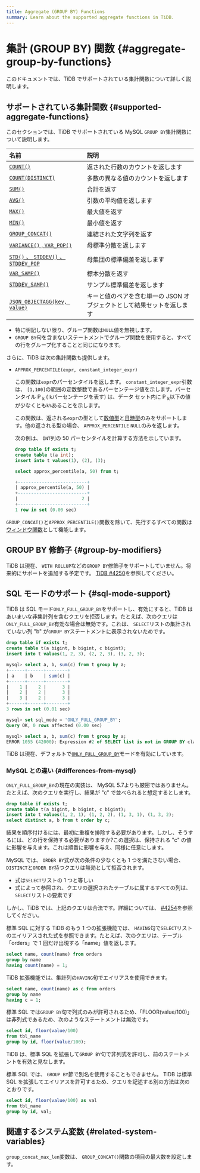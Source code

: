 ```yaml
---
title: Aggregate (GROUP BY) Functions
summary: Learn about the supported aggregate functions in TiDB.
---
```


# 集計 (GROUP BY) 関数 {#aggregate-group-by-functions}

このドキュメントでは、TiDB でサポートされている集計関数について詳しく説明します。

## サポートされている集計関数 {#supported-aggregate-functions}

このセクションでは、TiDB でサポートされている MySQL `GROUP BY`集計関数について説明します。

| 名前                                                                                                                                         | 説明                                     |
| :----------------------------------------------------------------------------------------------------------------------------------------- | :------------------------------------- |
| [`COUNT()`](https://dev.mysql.com/doc/refman/5.7/en/aggregate-functions.html#function_count)                                               | 返された行数のカウントを返します                       |
| [`COUNT(DISTINCT)`](https://dev.mysql.com/doc/refman/5.7/en/aggregate-functions.html#function_count-distinct)                              | 多数の異なる値のカウントを返します                      |
| [`SUM()`](https://dev.mysql.com/doc/refman/5.7/en/aggregate-functions.html#function_sum)                                                   | 合計を返す                                  |
| [`AVG()`](https://dev.mysql.com/doc/refman/5.7/en/aggregate-functions.html#function_avg)                                                   | 引数の平均値を返します                            |
| [`MAX()`](https://dev.mysql.com/doc/refman/5.7/en/aggregate-functions.html#function_max)                                                   | 最大値を返す                                 |
| [`MIN()`](https://dev.mysql.com/doc/refman/5.7/en/aggregate-functions.html#function_min)                                                   | 最小値を返す                                 |
| [`GROUP_CONCAT()`](https://dev.mysql.com/doc/refman/5.7/en/aggregate-functions.html#function_group-concat)                                 | 連結された文字列を返す                            |
| [`VARIANCE()` , <code>VAR_POP()</code>](https://dev.mysql.com/doc/refman/5.7/en/aggregate-functions.html#function_var-pop)                 | 母標準分散を返します                             |
| [`STD()` 、 <code>STDDEV()</code> 、 <code>STDDEV_POP</code>](https://dev.mysql.com/doc/refman/5.7/en/aggregate-functions.html#function_std) | 母集団の標準偏差を返します                          |
| [`VAR_SAMP()`](https://dev.mysql.com/doc/refman/5.7/en/aggregate-functions.html#function_var-samp)                                         | 標本分散を返す                                |
| [`STDDEV_SAMP()`](https://dev.mysql.com/doc/refman/5.7/en/aggregate-functions.html#function_stddev-samp)                                   | サンプル標準偏差を返します                          |
| [`JSON_OBJECTAGG(key, value)`](https://dev.mysql.com/doc/refman/5.7/en/aggregate-functions.html#function_json-objectagg)                   | キーと値のペアを含む単一の JSON オブジェクトとして結果セットを返します |

-   特に明記しない限り、グループ関数は`NULL`値を無視します。
-   `GROUP BY`句を含まないステートメントでグループ関数を使用すると、すべての行をグループ化することと同じになります。

さらに、TiDB は次の集計関数も提供します。

-   `APPROX_PERCENTILE(expr, constant_integer_expr)`

    この関数は`expr`のパーセンタイルを返します。 `constant_integer_expr`引数は、 `[1,100]`の範囲の定数整数であるパーセンテージ値を示します。パーセンタイル P <sub>k</sub> ( `k`パーセンテージを表す) は、データ セット内に P <sub>k</sub>以下の値が少なくとも`k%`あることを示します。

    この関数は、返される`expr`の型として[数値型](/data-type-numeric.md)と[日時型](/data-type-date-and-time.md)のみをサポートします。他の返される型の場合、 `APPROX_PERCENTILE` `NULL`のみを返します。

    次の例は、 `INT`列の 50 パーセンタイルを計算する方法を示しています。

    
    ```sql
    drop table if exists t;
    create table t(a int);
    insert into t values(1), (2), (3);
    ```

    
    ```sql
    select approx_percentile(a, 50) from t;
    ```

    ```sql
    +--------------------------+
    | approx_percentile(a, 50) |
    +--------------------------+
    |                        2 |
    +--------------------------+
    1 row in set (0.00 sec)
    ```

`GROUP_CONCAT()`と`APPROX_PERCENTILE()`関数を除いて、先行するすべての関数は[ウィンドウ関数](/functions-and-operators/window-functions.md)として機能します。

## GROUP BY 修飾子 {#group-by-modifiers}

TiDB は現在、 `WITH ROLLUP`などの`GROUP BY`修飾子をサポートしていません。将来的にサポートを追加する予定です。 [TiDB #4250](https://github.com/pingcap/tidb/issues/4250)を参照してください。

## SQL モードのサポート {#sql-mode-support}

TiDB は SQL モード`ONLY_FULL_GROUP_BY`をサポートし、有効にすると、TiDB はあいまいな非集計列を含むクエリを拒否します。たとえば、次のクエリは`ONLY_FULL_GROUP_BY`有効な場合は無効です。これは、 `SELECT`リストの集計されていない列 &quot;b&quot; が`GROUP BY`ステートメントに表示されないためです。

```sql
drop table if exists t;
create table t(a bigint, b bigint, c bigint);
insert into t values(1, 2, 3), (2, 2, 3), (3, 2, 3);

mysql> select a, b, sum(c) from t group by a;
+------+------+--------+
| a    | b    | sum(c) |
+------+------+--------+
|    1 |    2 |      3 |
|    2 |    2 |      3 |
|    3 |    2 |      3 |
+------+------+--------+
3 rows in set (0.01 sec)

mysql> set sql_mode = 'ONLY_FULL_GROUP_BY';
Query OK, 0 rows affected (0.00 sec)

mysql> select a, b, sum(c) from t group by a;
ERROR 1055 (42000): Expression #2 of SELECT list is not in GROUP BY clause and contains nonaggregated column 'b' which is not functionally dependent on columns in GROUP BY clause; this is incompatible with sql_mode=only_full_group_by
```

TiDB は現在、デフォルトで[`ONLY_FULL_GROUP_BY`](/mysql-compatibility.md#default-differences)モードを有効にしています。

### MySQL との違い {#differences-from-mysql}

`ONLY_FULL_GROUP_BY`の現在の実装は、 MySQL 5.7よりも厳密ではありません。たとえば、次のクエリを実行し、結果が &quot;c&quot; で並べられると想定するとします。

```sql
drop table if exists t;
create table t(a bigint, b bigint, c bigint);
insert into t values(1, 2, 1), (1, 2, 2), (1, 3, 1), (1, 3, 2);
select distinct a, b from t order by c;
```

結果を順序付けるには、最初に重複を排除する必要があります。しかし、そうするには、どの行を保持する必要がありますか?この選択は、保持される &quot;c&quot; の値に影響を与えます。これは順番に影響を与え、同様に任意にします。

MySQL では、 `ORDER BY`式が次の条件の少なくとも 1 つを満たさない場合、 `DISTINCT`と`ORDER BY`持つクエリは無効として拒否されます。

-   式は`SELECT`リストの 1 つと等しい
-   式によって参照され、クエリの選択されたテーブルに属するすべての列は、 `SELECT`リストの要素です

しかし、TiDB では、上記のクエリは合法です。詳細については、 [#4254](https://github.com/pingcap/tidb/issues/4254)を参照してください。

標準 SQL に対する TiDB のもう 1 つの拡張機能では、 `HAVING`句で`SELECT`リストのエイリアスされた式を参照できます。たとえば、次のクエリは、テーブル「orders」で 1 回だけ出現する「name」値を返します。

```sql
select name, count(name) from orders
group by name
having count(name) = 1;
```

TiDB 拡張機能では、集計列の`HAVING`句でエイリアスを使用できます。

```sql
select name, count(name) as c from orders
group by name
having c = 1;
```

標準 SQL では`GROUP BY`句で列式のみが許可されるため、「FLOOR(value/100)」は非列式であるため、次のようなステートメントは無効です。

```sql
select id, floor(value/100)
from tbl_name
group by id, floor(value/100);
```

TiDB は、標準 SQL を拡張して`GROUP BY`句で非列式を許可し、前のステートメントを有効と見なします。

標準 SQL では、 `GROUP BY`節で別名を使用することもできません。 TiDB は標準 SQL を拡張してエイリアスを許可するため、クエリを記述する別の方法は次のとおりです。

```sql
select id, floor(value/100) as val
from tbl_name
group by id, val;
```

## 関連するシステム変数 {#related-system-variables}

`group_concat_max_len`変数は、 `GROUP_CONCAT()`関数の項目の最大数を設定します。
